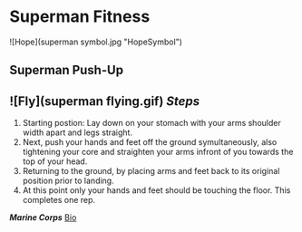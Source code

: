 # Superman Fitness
![Hope](superman symbol.jpg "HopeSymbol")
## Superman Push-Up 
![Fly](superman flying.gif)
***Steps*** 
---
1. Starting postion: Lay down on your stomach with your arms shoulder width apart and legs straight.
1. Next, push your hands and feet off the ground symultaneously, also tightening your core and straighten your arms infront of you towards the top of your head.
1. Returning to the ground, by placing arms and feet back to its original position prior to landing. 
1. At this point only your hands and feet should be touching the floor. This completes one rep.

***Marine Corps***
[Bio](bio.md)
